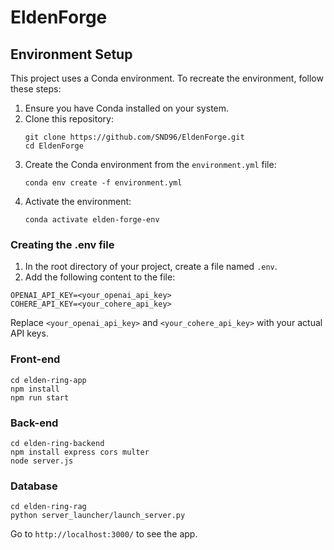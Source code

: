 # EldenForge


## Environment Setup

This project uses a Conda environment. To recreate the environment, follow these steps:

1. Ensure you have Conda installed on your system.
2. Clone this repository:
   ```
   git clone https://github.com/SND96/EldenForge.git
   cd EldenForge
   ```
3. Create the Conda environment from the `environment.yml` file:
   ```
   conda env create -f environment.yml
   ```
4. Activate the environment:
   ```
   conda activate elden-forge-env
   ```

### Creating the .env file

1. In the root directory of your project, create a file named `.env`.
2. Add the following content to the file:

```
OPENAI_API_KEY=<your_openai_api_key>
COHERE_API_KEY=<your_cohere_api_key>
```

Replace `<your_openai_api_key>` and `<your_cohere_api_key>` with your actual API keys.

### Front-end
```
cd elden-ring-app
npm install
npm run start
```

### Back-end
```
cd elden-ring-backend
npm install express cors multer
node server.js
``` 

### Database
```
cd elden-ring-rag
python server_launcher/launch_server.py
```

Go to `http://localhost:3000/` to see the app.
